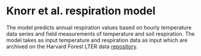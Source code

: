 # Knorr et al. respiration model
The model predicts annual respiration values based on hourly temperature data series and field measurements of temperature and soil respiration.
The model takes as input temperature and respiration data as input which are archived on the Harvard Forest LTER data [repository](https://harvardforest1.fas.harvard.edu/exist/apps/datasets/showData.html?id=HF045).

